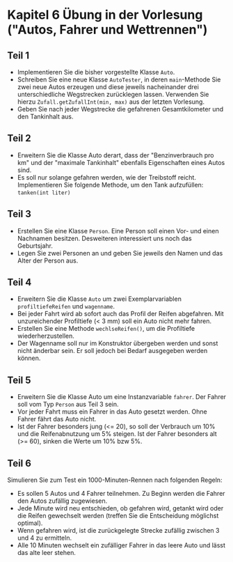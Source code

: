 # Kapitel 6 Übung in der Vorlesung ("Autos, Fahrer und Wettrennen")

## Teil 1

* Implementieren Sie die bisher vorgestellte Klasse ```Auto```.
* Schreiben Sie eine neue Klasse ```AutoTester```, in deren ```main```-Methode Sie zwei neue Autos erzeugen und diese jeweils nacheinander drei unterschiedliche Wegstrecken zurücklegen lassen. Verwenden Sie hierzu ```Zufall.getZufallInt(min, max)``` aus der letzten Vorlesung.
* Geben Sie nach jeder Wegstrecke die gefahrenen Gesamtkilometer und den Tankinhalt aus.


## Teil 2

* Erweitern Sie die Klasse Auto derart, dass der "Benzinverbrauch pro km" und der "maximale Tankinhalt" ebenfalls Eigenschaften eines Autos sind.
* Es soll nur solange gefahren werden, wie der Treibstoff reicht. Implementieren Sie folgende Methode, um den Tank aufzufüllen: ```tanken(int liter)``` 

## Teil 3

* Erstellen Sie eine Klasse ```Person```. Eine Person soll einen Vor- und einen Nachnamen besitzen. Desweiteren interessiert uns noch das Geburtsjahr.
* Legen Sie zwei Personen an und geben Sie jeweils den Namen und das Alter der Person aus.

## Teil 4

* Erweitern Sie die Klasse ```Auto``` um zwei Exemplarvariablen ```profiltiefeReifen``` und ```wagenname```.
* Bei jeder Fahrt wird ab sofort auch das Profil der Reifen abgefahren. Mit unzureichender Profiltiefe (< 3 mm) soll ein Auto nicht mehr fahren.
* Erstellen Sie eine Methode ```wechlseReifen()```, um die Profiltiefe wiederherzustellen.
* Der Wagenname soll nur im Konstruktor übergeben werden und sonst nicht änderbar sein. Er soll jedoch bei Bedarf ausgegeben werden können.

## Teil 5

* Erweitern Sie die Klasse Auto um eine Instanzvariable ```fahrer```. Der Fahrer soll vom Typ ```Person``` aus Teil 3 sein.
* Vor jeder Fahrt muss ein Fahrer in das Auto gesetzt werden. Ohne Fahrer fährt das Auto nicht.
* Ist der Fahrer besonders jung (<= 20), so soll der Verbrauch um 10% und die Reifenabnutzung um 5% steigen. Ist der Fahrer besonders alt (>= 60), sinken die Werte um 10% bzw 5%.

## Teil 6

Simulieren Sie zum Test ein 1000-Minuten-Rennen nach folgenden Regeln:

* Es sollen 5 Autos und 4 Fahrer teilnehmen. Zu Beginn werden die Fahrer den Autos zufällig zugewiesen.
* Jede Minute wird neu entschieden, ob gefahren wird, getankt wird oder die Reifen gewechselt werden (treffen Sie die Entscheidung möglichst optimal).
* Wenn gefahren wird, ist die zurückgelegte Strecke zufällig zwischen 3 und 4 zu ermitteln.
* Alle 10 Minuten wechselt ein zufälliger Fahrer in das leere Auto und lässt das alte leer stehen.
